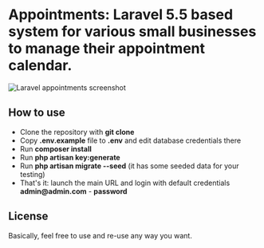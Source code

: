 # Appointments: Laravel 5.5 based system for various small businesses to manage their appointment calendar.

![Laravel appointments screenshot](http://appointments.kindlebit.com/images/appontBackend.png)
  
## How to use
 
- Clone the repository with __git clone__
- Copy __.env.example__ file to __.env__ and edit database credentials there
- Run __composer install__
- Run __php artisan key:generate__
- Run __php artisan migrate --seed__ (it has some seeded data for your testing)
- That's it: launch the main URL and login with default credentials __admin@admin.com__ - __password__
 
## License

Basically, feel free to use and re-use any way you want.